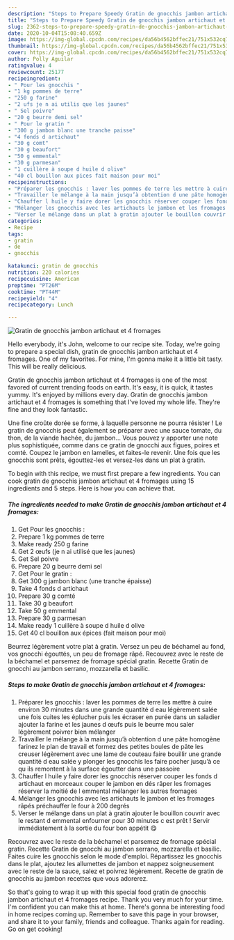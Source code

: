```yaml
---
description: "Steps to Prepare Speedy Gratin de gnocchis jambon artichaut et 4 fromages"
title: "Steps to Prepare Speedy Gratin de gnocchis jambon artichaut et 4 fromages"
slug: 2362-steps-to-prepare-speedy-gratin-de-gnocchis-jambon-artichaut-et-4-fromages
date: 2020-10-04T15:08:40.659Z
image: https://img-global.cpcdn.com/recipes/da56b4562bffec21/751x532cq70/gratin-de-gnocchis-jambon-artichaut-et-4-fromages-photo-principale-de-la-recette.jpg
thumbnail: https://img-global.cpcdn.com/recipes/da56b4562bffec21/751x532cq70/gratin-de-gnocchis-jambon-artichaut-et-4-fromages-photo-principale-de-la-recette.jpg
cover: https://img-global.cpcdn.com/recipes/da56b4562bffec21/751x532cq70/gratin-de-gnocchis-jambon-artichaut-et-4-fromages-photo-principale-de-la-recette.jpg
author: Polly Aguilar
ratingvalue: 4
reviewcount: 25177
recipeingredient:
- " Pour les gnocchis "
- "1 kg pommes de terre"
- "250 g farine"
- "2 ufs je n ai utilis que les jaunes"
- " Sel poivre"
- "20 g beurre demi sel"
- " Pour le gratin "
- "300 g jambon blanc une tranche paisse"
- "4 fonds d artichaut"
- "30 g comt"
- "30 g beaufort"
- "50 g emmental"
- "30 g parmesan"
- "1 cuillère à soupe d huile d olive"
- "40 cl bouillon aux pices fait maison pour moi"
recipeinstructions:
- "Préparer les gnocchis : laver les pommes de terre les mettre à cuire environ 30 minutes dans une grande quantité d eau légèrement salée une fois cuites les éplucher puis les écraser en purée dans un saladier ajouter la farine et les jaunes d œufs puis le beurre mou saler légèrement poivrer bien mélanger"
- "Travailler le mélange à la main jusqu’à obtention d une pâte homogène farinez le plan de travail et formez des petites boules de pâte les creuser légèrement avec une lame de couteau faire bouillir une grande quantité d eau salée y plonger les gnocchis les faire pocher jusqu’à ce qu ils remontent à la surface égoutter dans une passoire"
- "Chauffer l huile y faire dorer les gnocchis réserver couper les fonds d artichaut en morceaux couper le jambon en dés râper les fromages réserver la moitié de l emmental mélanger les autres fromages"
- "Mélanger les gnocchis avec les artichauts le jambon et les fromages râpés préchauffer le four à 200 degrés"
- "Verser le mélange dans un plat à gratin ajouter le bouillon couvrir avec le restant d emmental enfourner pour 30 minutes c est prêt ! Servir immédiatement à la sortie du four bon appétit 😋"
categories:
- Recipe
tags:
- gratin
- de
- gnocchis

katakunci: gratin de gnocchis 
nutrition: 220 calories
recipecuisine: American
preptime: "PT26M"
cooktime: "PT44M"
recipeyield: "4"
recipecategory: Lunch

---
```



![Gratin de gnocchis jambon artichaut et 4 fromages](https://img-global.cpcdn.com/recipes/da56b4562bffec21/751x532cq70/gratin-de-gnocchis-jambon-artichaut-et-4-fromages-photo-principale-de-la-recette.jpg)

Hello everybody, it's John, welcome to our recipe site. Today, we're going to prepare a special dish, gratin de gnocchis jambon artichaut et 4 fromages. One of my favorites. For mine, I'm gonna make it a little bit tasty. This will be really delicious.

Gratin de gnocchis jambon artichaut et 4 fromages is one of the most favored of current trending foods on earth. It's easy, it is quick, it tastes yummy. It's enjoyed by millions every day. Gratin de gnocchis jambon artichaut et 4 fromages is something that I've loved my whole life. They're fine and they look fantastic.

Une fine croûte dorée se forme, à laquelle personne ne pourra résister ! Le gratin de gnocchis peut également se préparer avec une sauce tomate, du thon, de la viande hachée, du jambon… Vous pouvez y apporter une note plus sophistiquée, comme dans ce gratin de gnocchi aux figues, poires et comté. Coupez le jambon en lamelles, et faites-le revenir. Une fois que les gnocchis sont prêts, égouttez-les et versez-les dans un plat à gratin.


To begin with this recipe, we must first prepare a few ingredients. You can cook gratin de gnocchis jambon artichaut et 4 fromages using 15 ingredients and 5 steps. Here is how you can achieve that.

<!--inarticleads1-->

##### The ingredients needed to make Gratin de gnocchis jambon artichaut et 4 fromages:

1. Get  Pour les gnocchis :
1. Prepare 1 kg pommes de terre
1. Make ready 250 g farine
1. Get 2 œufs (je n ai utilisé que les jaunes)
1. Get  Sel poivre
1. Prepare 20 g beurre demi sel
1. Get  Pour le gratin :
1. Get 300 g jambon blanc (une tranche épaisse)
1. Take 4 fonds d artichaut
1. Prepare 30 g comté
1. Take 30 g beaufort
1. Take 50 g emmental
1. Prepare 30 g parmesan
1. Make ready 1 cuillère à soupe d huile d olive
1. Get 40 cl bouillon aux épices (fait maison pour moi)


Beurrez légèrement votre plat à gratin. Versez un peu de béchamel au fond, vos gnocchi égouttés, un peu de fromage râpé. Recouvrez avec le reste de la béchamel et parsemez de fromage spécial gratin. Recette Gratin de gnocchi au jambon serrano, mozzarella et basilic. 

<!--inarticleads2-->

##### Steps to make Gratin de gnocchis jambon artichaut et 4 fromages:

1. Préparer les gnocchis : laver les pommes de terre les mettre à cuire environ 30 minutes dans une grande quantité d eau légèrement salée une fois cuites les éplucher puis les écraser en purée dans un saladier ajouter la farine et les jaunes d œufs puis le beurre mou saler légèrement poivrer bien mélanger
1. Travailler le mélange à la main jusqu’à obtention d une pâte homogène farinez le plan de travail et formez des petites boules de pâte les creuser légèrement avec une lame de couteau faire bouillir une grande quantité d eau salée y plonger les gnocchis les faire pocher jusqu’à ce qu ils remontent à la surface égoutter dans une passoire
1. Chauffer l huile y faire dorer les gnocchis réserver couper les fonds d artichaut en morceaux couper le jambon en dés râper les fromages réserver la moitié de l emmental mélanger les autres fromages
1. Mélanger les gnocchis avec les artichauts le jambon et les fromages râpés préchauffer le four à 200 degrés
1. Verser le mélange dans un plat à gratin ajouter le bouillon couvrir avec le restant d emmental enfourner pour 30 minutes c est prêt ! Servir immédiatement à la sortie du four bon appétit 😋


Recouvrez avec le reste de la béchamel et parsemez de fromage spécial gratin. Recette Gratin de gnocchi au jambon serrano, mozzarella et basilic. Faites cuire les gnocchis selon le mode d&#39;emploi. Répartissez les gnocchis dans le plat, ajoutez les allumettes de jambon et nappez soigneusement avec le reste de la sauce, salez et poivrez légèrement. Recette de gratin de gnocchis au jambon recettes que vous adorerez. 

So that's going to wrap it up with this special food gratin de gnocchis jambon artichaut et 4 fromages recipe. Thank you very much for your time. I'm confident you can make this at home. There's gonna be interesting food in home recipes coming up. Remember to save this page in your browser, and share it to your family, friends and colleague. Thanks again for reading. Go on get cooking!
